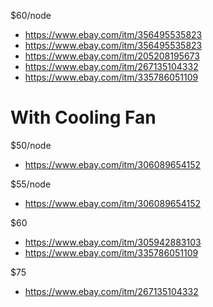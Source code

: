 $60/node
- https://www.ebay.com/itm/356495535823
- https://www.ebay.com/itm/356495535823
- https://www.ebay.com/itm/205208195673
- https://www.ebay.com/itm/267135104332
- https://www.ebay.com/itm/335786051109


# With Cooling Fan
$50/node
- https://www.ebay.com/itm/306089654152

$55/node
- https://www.ebay.com/itm/306089654152

$60
- https://www.ebay.com/itm/305942883103
- https://www.ebay.com/itm/335786051109

$75
- https://www.ebay.com/itm/267135104332
